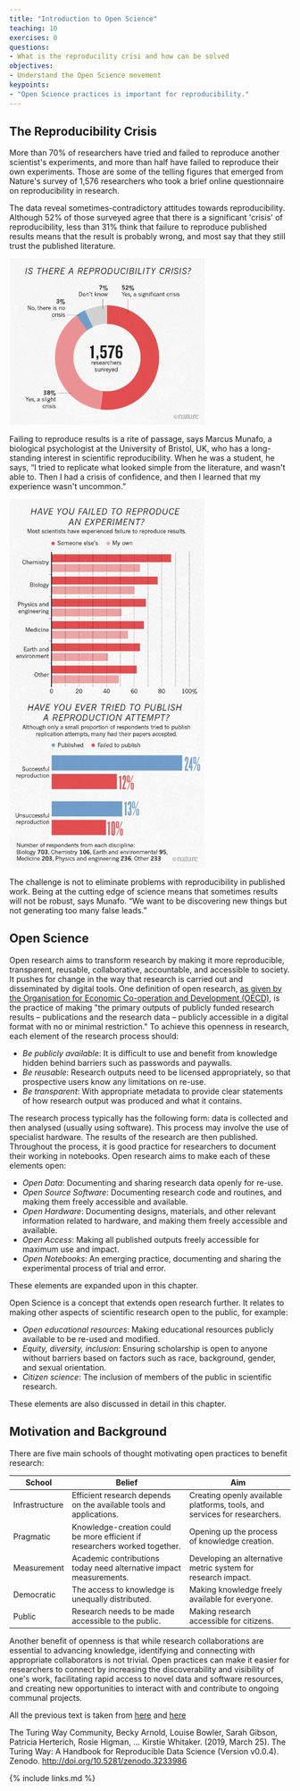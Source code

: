 ```yaml
---
title: "Introduction to Open Science"
teaching: 10
exercises: 0
questions:
- What is the reproducility crisi and how can be solved
objectives:
- Understand the Open Science movement
keypoints:
- "Open Science practices is important for reproducibility."
---
```


## The Reproducibility Crisis
More than 70% of researchers have tried and failed to reproduce another scientist's experiments, and more than half have failed to reproduce their own experiments. Those are some of the telling figures that emerged from Nature's survey of 1,576 researchers who took a brief online questionnaire on reproducibility in research.

The data reveal sometimes-contradictory attitudes towards reproducibility. Although 52% of those surveyed agree that there is a significant 'crisis' of reproducibility, less than 31% think that failure to reproduce published results means that the result is probably wrong, and most say that they still trust the published literature.

<img src="/assets/img/reproducibility-graphic-online1.jpeg" class="center" width="350px">

Failing to reproduce results is a rite of passage, says Marcus Munafo, a biological psychologist at the University of Bristol, UK, who has a long-standing interest in scientific reproducibility. When he was a student, he says, “I tried to replicate what looked simple from the literature, and wasn't able to. Then I had a crisis of confidence, and then I learned that my experience wasn't uncommon.”

<img src="/assets/img/reproducibility-graphic-online3.jpg" class="center" width="350px">

The challenge is not to eliminate problems with reproducibility in published work. Being at the cutting edge of science means that sometimes results will not be robust, says Munafo. “We want to be discovering new things but not generating too many false leads.”

## Open Science

Open research aims to transform research by making it more reproducible, transparent, reusable, collaborative, accountable, and accessible to society. It pushes for change in the way that research is carried out and disseminated by digital tools. One definition of open research, [as given by the Organisation for Economic Co-operation and Development (OECD)](https://www.fct.pt/dsi/docs/Making_Open_Science_a_Reality.pdf "Making Open Science a Reality, OECD Science, Technology and Industry Policy Papers No. 25"), is the practice of making "the primary outputs of publicly funded research results – publications and the research data – publicly accessible in a digital format with no or minimal restriction." To achieve this openness in research, each element of the research process should:

- _Be publicly available_: It is difficult to use and benefit from knowledge hidden behind barriers such as passwords and paywalls.
- _Be reusable_: Research outputs need to be licensed appropriately, so that prospective users know any limitations on re-use.
- _Be transparent_: With appropriate metadata to provide clear statements of how research output was produced and what it contains.

The research process typically has the following form: data is collected and then analysed (usually using software). This process may involve the use of specialist hardware. The results of the research are then published. Throughout the process, it is good practice for researchers to document their working in notebooks. Open research aims to make each of these elements open:

- _Open Data_: Documenting and sharing research data openly for re-use.
- _Open Source Software_: Documenting research code and routines, and making them freely accessible and available.
- _Open Hardware_: Documenting designs, materials, and other relevant information related to hardware, and making them freely accessible and available.
- _Open Access_: Making all published outputs freely accessible for maximum use and impact.
- _Open Notebooks_: An emerging practice, documenting and sharing the experimental process of trial and error.

These elements are expanded upon in this chapter.

Open Science is a concept that extends open research further. It relates to making other aspects of scientific research open to the public, for example:

- _Open educational resources_: Making educational resources publicly available to be re-used and modified.
- _Equity, diversity, inclusion_: Ensuring scholarship is open to anyone without barriers based on factors such as race, background, gender, and sexual orientation.
- _Citizen science_: The inclusion of members of the public in scientific research.

These elements are also discussed in detail in this chapter.

## Motivation and Background

There are five main schools of thought motivating open practices to benefit research:

| School                     | Belief               | Aim                                               |
| -------------------------- | -------------------- | ------------------------------------------------- |
| Infrastructure | Efficient research depends on the available tools and applications. | Creating openly available platforms, tools, and services for researchers. |
| Pragmatic | Knowledge-creation could be more efficient if researchers worked together. | Opening up the process of knowledge creation. |
| Measurement | Academic contributions today need alternative impact measurements. | Developing an alternative metric system for research impact. |
| Democratic | The access to knowledge is unequally distributed. | Making knowledge freely available for everyone. |
| Public | Research needs to be made accessible to the public. | Making research accessible for citizens. |

Another benefit of openness is that while research collaborations are essential to advancing knowledge, identifying and connecting with appropriate collaborators is not trivial. Open practices can make it easier for researchers to connect by increasing the discoverability and visibility of one's work, facilitating rapid access to novel data and software resources, and creating new opportunities to interact with and contribute to ongoing communal projects.

All the previous text is taken from [here](https://www.nature.com/news/1-500-scientists-lift-the-lid-on-reproducibility-1.19970) and [here](https://the-turing-way.netlify.app/reproducible-research/open.html)

The Turing Way Community, Becky Arnold, Louise Bowler, Sarah Gibson, Patricia Herterich, Rosie Higman, … Kirstie Whitaker. (2019, March 25). The Turing Way: A Handbook for Reproducible Data Science (Version v0.0.4). Zenodo. http://doi.org/10.5281/zenodo.3233986



{% include links.md %}

